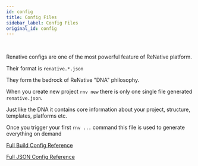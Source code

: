 ```yaml
---
id: config
title: Config Files
sidebar_label: Config Files
original_id: config
---
```


<!-- <img className="header-image" src="https://renative.org/img/ic_configuration.png" width="50" height="50" /> -->

<br />

Renative configs are one of the most powerful feature of ReNative platform.

Their format is `renative.*.json`

They form the bedrock of ReNative "DNA" philosophy.

When you create new project `rnv new` there is only one single file generated `renative.json`.

Just like the DNA it contains core information about your project, structure, templates, platforms etc.

Once you trigger your first `rnv ...` command this file is used to generate everything on demand

[Full Build Config Reference](../api/schemas/rnv.project.md)

[Full JSON Config Reference](../api/schemas/rnv.project.md)
